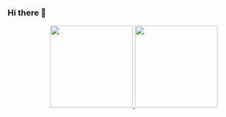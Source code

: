 ### Hi there 👋

<!--
**DanishMaula/DanishMaula** is a ✨ _special_ ✨ repository because its `README.md` (this file) appears on your GitHub profile.

Here are some ideas to get you started:

- 🔭 I’m currently working on ...
- 🌱 I’m currently learning ...
- 👯 I’m looking to collaborate on ...
- 🤔 I’m looking for help with ...
- 💬 Ask me about ...
- 📫 How to reach me: ...
- 😄 Pronouns: ...
- ⚡ Fun fact: ...
-->


<p align="center">
  <a href="https://github.com/DanishMaula" target="_blank">
    <img src="https://github-readme-stats.vercel.app/api?username=DanishMaula&show_icons=true&bg_color=FFFF&text_color=000&border_color=444" height="165">
  </a>

  <a href="https://github.com/DanishMaula" target="_blank">
    <img src="https://github-readme-stats.vercel.app/api/top-langs/?username=DanishMaula&layout=compact&bg_color=FFF&text_color=000&border_color=444"  height="165">
  </a>
  <br>
</p>
